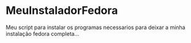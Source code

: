 # MeuInstaladorFedora
Meu script para instalar os programas necessarios para deixar a minha instalação fedora completa...
